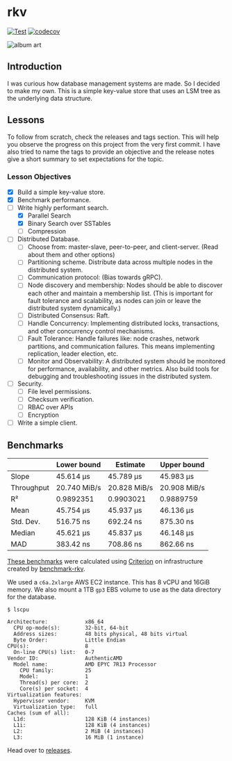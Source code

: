# rkv

[![Test](https://github.com/ltbringer/rkv/actions/workflows/test.yml/badge.svg)](https://github.com/ltbringer/rkv/actions/workflows/test.yml)
[![codecov](https://codecov.io/gh/ltbringer/rkv/branch/main/graph/badge.svg?token=KMV5N5WM3G)](https://codecov.io/gh/ltbringer/rkv)

![album art](https://codecov.io/gh/ltbringer/rkv/branch/main/graphs/tree.svg?token=KMV5N5WM3G)

## Introduction

I was curious how database management systems are made. So I decided to make my own. This is a simple key-value store that uses an LSM tree as the underlying data structure.

## Lessons

To follow from scratch, check the releases and tags section. This will help you observe the progress on this project from the very first commit. I have also tried to name the tags to provide an objective and the release notes give a short summary to set expectations for the topic.

### Lesson Objectives 

- [x] Build a simple key-value store.
- [x] Benchmark performance.
- [ ] Write highly performant search.
  - [x] Parallel Search
  - [x] Binary Search over SSTables
  - [ ] Compression
- [ ] Distributed Database.
  - [ ] Choose from: master-slave, peer-to-peer, and client-server. (Read about them and other options)
  - [ ] Partitioning scheme. Distribute data across multiple nodes in the distributed system.
  - [ ] Communication protocol: (Bias towards gRPC).
  - [ ] Node discovery and membership: Nodes should be able to discover each other and maintain a membership list. (This is important for fault tolerance and scalability, as nodes can join or leave the distributed system dynamically.)
  - [ ] Distributed Consensus: Raft.
  - [ ] Handle Concurrency: Implementing distributed locks, transactions, and other concurrency control mechanisms.
  - [ ] Fault Tolerance: Handle failures like: node crashes, network partitions, and communication failures. This means implementing replication, leader election, etc.
  - [ ] Monitor and Observability: A distributed system should be monitored for performance, availability, and other metrics. Also build tools for debugging and troubleshooting issues in the distributed system.
- [ ] Security.
  - [ ] File level permissions.
  - [ ] Checksum verification.
  - [ ] RBAC over APIs
  - [ ] Encryption
- [ ] Write a simple client.

## Benchmarks

|             | Lower bound   | Estimate      | Upper bound   |
|-------------|---------------|---------------|---------------|
| Slope       | 45.614 µs     | 45.789 µs     | 45.983 µs     |
| Throughput  | 20.740 MiB/s  | 20.828 MiB/s  | 20.908 MiB/s  |
| R²          | 0.9892351     | 0.9903021     | 0.9889759     |
| Mean        | 45.754 µs     | 45.937 µs     | 46.136 µs     |
| Std. Dev.   | 516.75 ns     | 692.24 ns     | 875.30 ns     |
| Median      | 45.621 µs     | 45.837 µs     | 46.148 µs     |
| MAD         | 383.42 ns     | 708.86 ns     | 862.66 ns     |

[These benchmarks](https://ltbringer.s3.ap-south-1.amazonaws.com/projects/rkv/reports/0.0.6/10000000/500/report/index.html) were calculated using [Criterion](https://github.com/bheisler/criterion.rs) on infrastructure created by [benchmark-rkv](https://github.com/ltbringer/benchmark-rkv).

We used a `c6a.2xlarge` AWS EC2 instance. This has 8 vCPU and 16GiB memory. We also mount a 1TB `gp3` EBS volume to use as the data directory for the database.

```text
$ lscpu

Architecture:            x86_64
  CPU op-mode(s):        32-bit, 64-bit
  Address sizes:         48 bits physical, 48 bits virtual
  Byte Order:            Little Endian
CPU(s):                  8
  On-line CPU(s) list:   0-7
Vendor ID:               AuthenticAMD
  Model name:            AMD EPYC 7R13 Processor
    CPU family:          25
    Model:               1
    Thread(s) per core:  2
    Core(s) per socket:  4
Virtualization features: 
  Hypervisor vendor:     KVM
  Virtualization type:   full
Caches (sum of all):     
  L1d:                   128 KiB (4 instances)
  L1i:                   128 KiB (4 instances)
  L2:                    2 MiB (4 instances)
  L3:                    16 MiB (1 instance)
```

Head over to [releases](https://github.com/ltbringer/rkv/releases).

